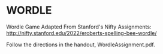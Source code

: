 # WORDLE
Wordle Game Adapted From Stanford's Nifty Assignments: http://nifty.stanford.edu/2022/eroberts-spelling-bee-wordle/

Follow the directions in the handout, WordleAssignment.pdf.

